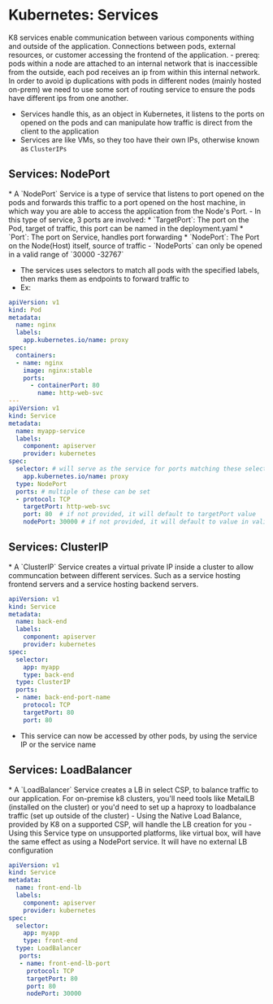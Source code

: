 <h1>Kubernetes: Services</h1>
K8 services enable communication between various components withing and outside of the application. Connections between pods, external resources, or customer accessing the frontend of the application.
 - prereq: pods within a node are attached to an internal network that is inaccessible from the outside, each pod receives an ip from within this internal network. In order to avoid ip duplications with pods in different nodes (mainly hosted on-prem) we need to use some sort of routing service to ensure the pods have different ips from one another.

* Services handle this, as an object in Kubernetes, it listens to the ports on opened on the pods and can manipulate how traffic is direct from the client to the application
* Services are like VMs, so they too have their own IPs, otherwise known as `ClusterIPs`

<h2>Services: NodePort</h2>
* A `NodePort` Service is a type of service that listens to port opened on the pods and forwards this traffic to a port opened on the host machine, in which way you are able to access the application from the Node's Port.
  - In this type of service, 3 ports are involved:
    * `TargetPort`: The port on the Pod, target of traffic, this port can be named in the deployment.yaml      
    * `Port`: The port on Service, handles port forwarding
    * `NodePort`: The Port on the Node(Host) itself, source of traffic
  - `NodePorts` can only be opened in a valid range of `30000 -32767`

* The services uses selectors to match all pods with the specified labels, then marks them as endpoints to forward traffic to
* Ex:

```yml
apiVersion: v1
kind: Pod
metadata:
  name: nginx
  labels:
    app.kubernetes.io/name: proxy
spec:
  containers:
  - name: nginx
    image: nginx:stable
    ports:
      - containerPort: 80
        name: http-web-svc
---
apiVersion: v1
kind: Service
metadata:
  name: myapp-service
  labels:
    component: apiserver
    provider: kubernetes
spec:
  selector: # will serve as the service for ports matching these selectors
    app.kubernetes.io/name: proxy
  type: NodePort
  ports: # multiple of these can be set
  - protocol: TCP
    targetPort: http-web-svc
    port: 80  # if not provided, it will default to targetPort value
    nodePort: 30000 # if not provided, it will default to value in valid range
```

<h2>Services: ClusterIP</h2>
* A `ClusterIP` Service creates a virtual private IP inside a cluster to allow communcation between different services. Such as a service hosting frontend servers and a service hosting backend servers.

```yml
apiVersion: v1 
kind: Service
metadata:
  name: back-end
  labels:
    component: apiserver
    provider: kubernetes
spec:
  selector:
    app: myapp
    type: back-end
  type: ClusterIP
  ports:
  - name: back-end-port-name
    protocol: TCP
    targetPort: 80
    port: 80
```

- This service can now be accessed by other pods, by using the service IP or the service name
<h2>Services: LoadBalancer</h2>
* A `LoadBalancer` Service creates a LB in select CSP, to balance traffic to our application. For on-premise k8 clusters, you'll need tools like MetalLB (installed on the cluster) or you'd need to set up a haproxy to loadbalance traffic (set up outside of the cluster)
  - Using the Native Load Balance, provided by K8 on a supported CSP, will handle the LB creation for you
  - Using this Service type on unsupported platforms, like virtual box, will have the same effect as using a NodePort service. It will have no external LB configuration

```yml
apiVersion: v1
kind: Service
metadata:
  name: front-end-lb
  labels: 
    component: apiserver
    provider: kubernetes
spec:
  selector:
    app: myapp
    type: front-end
  type: LoadBalancer
   ports:
   - name: front-end-lb-port
     protocol: TCP
     targetPort: 80
     port: 80
     nodePort: 30000
```

